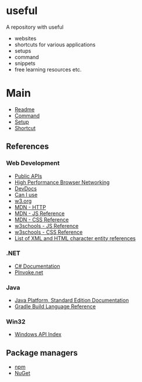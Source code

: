 # useful
A repository with useful 
- websites
- shortcuts for various applications
- setups
- command
- snippets
- free learning resources etc.

# Main
* [Readme](#)
* [Command](./command.md)
* [Setup](./setup.md)
* [Shortcut](./shortcut.md)

## References

### Web Development
* [Public APIs](https://github.com/public-apis/public-apis#books)
* [High Performance Browser Networking](https://hpbn.co/)
* [DevDocs](https://devdocs.io/)
* [Can I use](https://caniuse.com/)
* [w3.org](https://www.w3.org/TR/html52/)
* [MDN - HTTP](https://developer.mozilla.org/docs/Web/HTTP)
* [MDN - JS Reference](https://developer.mozilla.org/en-US/docs/Web/JavaScript/Reference)
* [MDN - CSS Reference](https://developer.mozilla.org/en-US/docs/Web/CSS/Reference)
* [w3schools - JS Reference](https://www.w3schools.com/jsref/)
* [w3schools - CSS Reference](https://www.w3schools.com/cssref/)
* [List of XML and HTML character entity references](https://en.wikipedia.org/wiki/List_of_XML_and_HTML_character_entity_references)

### .NET
* [C# Documentation](https://docs.microsoft.com/de-de/dotnet/csharp/)
* [PInvoke.net](http://pinvoke.net/)

### Java
* [Java Platform, Standard Edition Documentation](https://docs.oracle.com/en/java/javase/index.html)
* [Gradle Build Language Reference](https://docs.gradle.org/current/dsl/)

### Win32
* [Windows API Index](https://docs.microsoft.com/en-us/windows/win32/apiindex/windows-api-list)

## Package managers
* [npm](https://www.npmjs.com/)
* [NuGet](https://www.nuget.org/)
